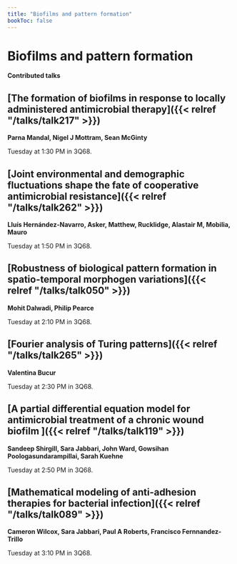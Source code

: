```yaml
---
title: "Biofilms and pattern formation"
bookToc: false
---
```


# Biofilms and pattern formation

**Contributed talks**


## [The formation of biofilms in response to locally administered antimicrobial therapy]({{< relref "/talks/talk217" >}})

**Parna Mandal, Nigel J Mottram, Sean McGinty**

Tuesday at 1:30 PM in 3Q68.


## [Joint environmental and demographic fluctuations shape the fate of cooperative antimicrobial resistance]({{< relref "/talks/talk262" >}})

**Lluís Hernández-Navarro, Asker, Matthew, Rucklidge, Alastair M, Mobilia, Mauro**

Tuesday at 1:50 PM in 3Q68.


## [Robustness of biological pattern formation in spatio-temporal morphogen variations]({{< relref "/talks/talk050" >}})

**Mohit Dalwadi, Philip Pearce**

Tuesday at 2:10 PM in 3Q68.


## [Fourier analysis of Turing patterns]({{< relref "/talks/talk265" >}})

**Valentina Bucur**

Tuesday at 2:30 PM in 3Q68.


## [A partial differential equation model for antimicrobial treatment of a chronic wound biofilm ]({{< relref "/talks/talk119" >}})

**Sandeep Shirgill, Sara Jabbari, John Ward, Gowsihan Poologasundarampillai, Sarah Kuehne**

Tuesday at 2:50 PM in 3Q68.


## [Mathematical modeling of anti-adhesion therapies for bacterial infection]({{< relref "/talks/talk089" >}})

**Cameron Wilcox, Sara Jabbari, Paul A Roberts, Francisco Fernnandez-Trillo**

Tuesday at 3:10 PM in 3Q68.



